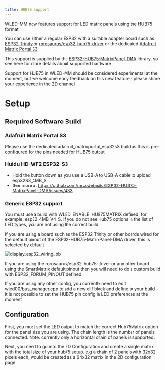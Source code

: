 ```yaml
---
title: HUB75 support
---
```


WLED-MM now features support for LED matrix panels using the HUB75 format

You can use either a regular ESP32 with a suitable adapter board such as [ESP32 Trinity](https://esp32trinity.com/) or [rorosaurus/esp32-hub75-driver](https://github.com/rorosaurus/esp32-hub75-driver) or the dedicated [Adafruit Matrix Portal S3](https://www.adafruit.com/product/5778)

This support is supplied by the [ESP32-HUB75-MatrixPanel-DMA](https://github.com/mrcodetastic/ESP32-HUB75-MatrixPanel-DMA?tab=readme-ov-file) library, so see here for more details about supported hardware

Support for HUB75 in WLED-MM should be considered experimental at the moment, but we welcome early feedback on this new feature - please share your experience in the [2D channel](https://discord.gg/Pgdv8MgR)

# Setup
## Required Software Build
### Adafruit Matrix Portal S3
Please use the dedicated adafruit_matrixportal_esp32s3 build as this is pre-configured for the pins needed for HUB75 output

### Huidu HD-WF2 ESP32-S3
* Hold the button down as you use a USB-A to USB-A cable to upload esp32S3_4MB_S
* See more at https://github.com/mrcodetastic/ESP32-HUB75-MatrixPanel-DMA/issues/433

### Generic ESP32 support
You must use a build with WLED_ENABLE_HUB75MATRIX defined, for example, esp32_4MB_V4_S. If you do not see Hub75 options in the list of LED types, you are not using the correct build

If you are using a board such as the ESP32 Trinity or other boards wired for the default pinout of the ESP32-HUB75-MatrixPanel-DMA driver, this is selected by default

![display_esp32_wiring_bb](https://github.com/user-attachments/assets/9fd3cf9f-b6b3-42ce-ba52-cea015e95024)


If you are using the rorosaurus/esp32-hub75-driver or any other board using the SmartMatrix default pinout then you will need to do a custom build with ESP32_FORUM_PINOUT defined

If you are using any other config, you currently need to edit wled00/bus_manager.cpp to add a new elif block and define to your build - it is not possible to set the HUB75 pin config in LED preferences at the moment

## Configuration
First, you must set the LED output to match the correct Hub75Matrix option for the panel size you are using. The chain length is the number of panels connected. Note: currently only a horizontal chain of panels is supported.

Next, you need to go into the 2D Configuration and create a single matrix with the total size of your hub75 setup. e.g a chain of 2 panels with 32x32 pixels each, would be created as a 64x32 matrix in the 2D configuration page
